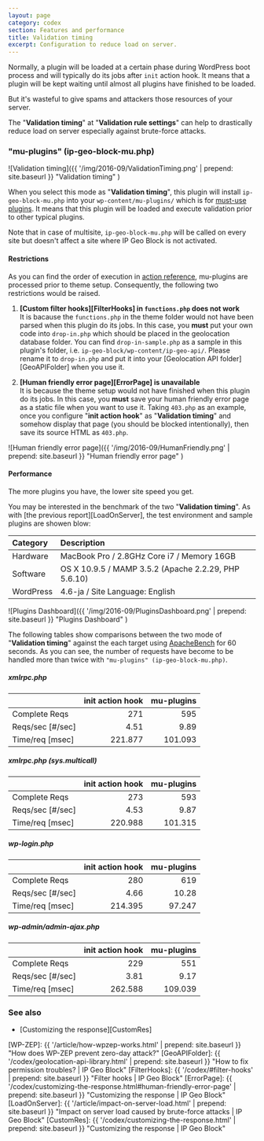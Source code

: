 ```yaml
---
layout: page
category: codex
section: Features and performance
title: Validation timing
excerpt: Configuration to reduce load on server.
---
```


Normally, a plugin will be loaded at a certain phase during WordPress boot 
process and will typically do its jobs after `init` action hook. It means 
that a plugin will be kept waiting until almost all plugins have finished to 
be loaded.

But it's wasteful to give spams and attackers those resources of your server.

The "**Validation timing**" at "**Validation rule settings**" can help to 
drastically reduce load on server especially against brute-force attacks.

<!--more-->

### "mu-plugins" (ip-geo-block-mu.php) ###

![Validation timing]({{ '/img/2016-09/ValidationTiming.png' | prepend: site.baseurl }}
 "Validation timing"
)

When you select this mode as "**Validation timing**", this plugin will install 
`ip-geo-block-mu.php` into your `wp-content/mu-plugins/` which is for 
[must-use plugins][MU-plugins]. It means that this plugin will be loaded and 
execute validation prior to other typical plugins.

Note that in case of multisite, `ip-geo-block-mu.php` will be called on every 
site but doesn't affect a site where IP Geo Block is not activated.

#### Restrictions ####

As you can find the order of execution in [action reference][ActionHook], 
mu-plugins are processed prior to theme setup. Consequently, the following 
two restrictions would be raised.

1. **[Custom filter hooks][FilterHooks] in `functions.php` does not work**  
   It is bacause the `functions.php` in the theme folder would not have been
   parsed when this plugin do its jobs. In this case, you **must** put your own
   code into `drop-in.php` which should be placed in the geolocation database 
   folder. You can find `drop-in-sample.php` as a sample in this plugin's 
   folder, i.e. `ip-geo-block/wp-content/ip-geo-api/`. Please rename it to 
   `drop-in.php` and put it into your [Geolocation API folder][GeoAPIFolder]
   when you use it.

2. **[Human friendly error page][ErrorPage] is unavailable**  
   It is because the theme setup would not have finished when this plugin do 
   its jobs. In this case, you **must** save your human friendly error page as 
   a static file when you want to use it. Taking `403.php` as an example, once 
   you configure "**init action hook**" as "**Validation timing**" and somehow 
   display that page (you should be blocked intentionally), then save its source
   HTML as `403.php`.

![Human friendly error page]({{ '/img/2016-09/HumanFriendly.png' | prepend: site.baseurl }}
 "Human friendly error page"
)

#### Performance ####

The more plugins you have, the lower site speed you get.

You may be interested in the benchmark of the two "**Validation timing**".
As with [the previous report][LoadOnServer], the test environment and sample 
plugins are showen blow:

| Category  | Description                                          |
|:----------|:-----------------------------------------------------|
| Hardware  | MacBook Pro / 2.8GHz Core i7 / Memory 16GB           |
| Software  | OS X 10.9.5 / MAMP 3.5.2 (Apache 2.2.29, PHP 5.6.10) |
| WordPress | 4.6-ja / Site Language: English                      |

![Plugins Dashboard]({{ '/img/2016-09/PluginsDashboard.png' | prepend: site.baseurl }}
 "Plugins Dashboard"
)

The following tables show comparisons between the two mode of "**Validation 
timing**" against the each target using [ApacheBench] for 60 seconds. As you 
can see, the number of requests have become to be handled more than twice with 
`"mu-plugins" (ip-geo-block-mu.php)`.

##### xmlrpc.php #####

|                   | init action hook | mu-plugins |
|:------------------|-----------------:|-----------:|
| Complete Reqs     |              271 |        595 |
| Reqs/sec [#/sec]  |             4.51 |       9.89 |
| Time/req [msec]   |          221.877 |    101.093 |

##### xmlrpc.php (sys.multicall) #####

|                   | init action hook | mu-plugins |
|:------------------|-----------------:|-----------:|
| Complete Reqs     |              273 |        593 |
| Reqs/sec [#/sec]  |             4.53 |       9.87 |
| Time/req [msec]   |          220.988 |    101.315 |

##### wp-login.php #####

|                   | init action hook | mu-plugins |
|:------------------|-----------------:|-----------:|
| Complete Reqs     |          280     |       619  |
| Reqs/sec [#/sec]  |          4.66    |     10.28  |
| Time/req [msec]   |          214.395 |    97.247  |

##### wp-admin/admin-ajax.php #####

|                   | init action hook | mu-plugins |
|:------------------|-----------------:|-----------:|
| Complete Reqs     |              229 |        551 |
| Reqs/sec [#/sec]  |             3.81 |       9.17 |
| Time/req [msec]   |          262.588 |    109.039 |

### See also ###

- [Customizing the response][CustomRes]

[IP-Geo-Block]: https://wordpress.org/plugins/ip-geo-block/ "WordPress › IP Geo Block « WordPress Plugins"
[ApacheBench]:  http://httpd.apache.org/docs/current/programs/ab.html "ab - Apache HTTP server benchmarking tool - Apache HTTP Server Version 2.4"
[MU-plugins]:   https://codex.wordpress.org/Must_Use_Plugins "Must Use Plugins &laquo; WordPress Codex"
[ActionHook]:   https://codex.wordpress.org/Plugin_API/Action_Reference "Plugin API/Action Reference &laquo; WordPress Codex"
[WP-ZEP]:       {{ '/article/how-wpzep-works.html'                                   | prepend: site.baseurl }} "How does WP-ZEP prevent zero-day attack?"
[GeoAPIFolder]: {{ '/codex/geolocation-api-library.html'                             | prepend: site.baseurl }} "How to fix permission troubles? | IP Geo Block"
[FilterHooks]:  {{ '/codex/#filter-hooks'                                            | prepend: site.baseurl }} "Filter hooks | IP Geo Block"
[ErrorPage]:    {{ '/codex/customizing-the-response.html#human-friendly-error-page'  | prepend: site.baseurl }} "Customizing the response | IP Geo Block"
[LoadOnServer]: {{ '/article/impact-on-server-load.html'                             | prepend: site.baseurl }} "Impact on server load caused by brute-force attacks | IP Geo Block"
[CustomRes]:    {{ '/codex/customizing-the-response.html'                            | prepend: site.baseurl }} "Customizing the response | IP Geo Block"
